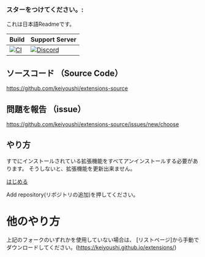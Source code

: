 ### スターをつけてください。:

これは日本語Readmeです。

| Build | Support Server |
|-------|---------|
| [![CI](https://github.com/keiyoushi/extensions-source/actions/workflows/build_push.yml/badge.svg)](https://github.com/keiyoushi/extensions-source/actions/workflows/build_push.yml) | [![Discord](https://img.shields.io/discord/1193460528052453448.svg?label=discord&labelColor=7289da&color=2c2f33&style=flat)](https://discord.gg/3FbCpdKbdY) |

## ソースコード （Source Code）

https://github.com/keiyoushi/extensions-source

## 問題を報告 （issue）

https://github.com/keiyoushi/extensions-source/issues/new/choose

## やり方

すでにインストールされている拡張機能をすべてアンインストールする必要があります。 そうしないと、拡張機能を更新出来ません。 

[はじめる](https://keiyoushi.github.io/docs/guides/getting-started#adding-the-extension-repo)

Add repository(リポジトリの追加)を押してください。 


# 他のやり方
上記のフォークのいずれかを使用していない場合は、 [リストページ]から手動でダウンロードしてください。(https://keiyoushi.github.io/extensions/)
